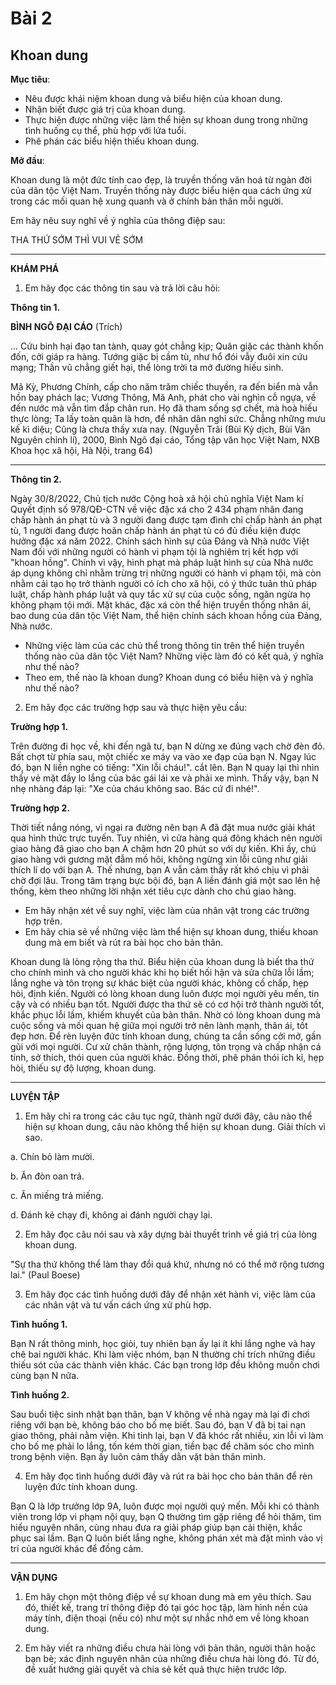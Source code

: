# Bài 2
## Khoan dung

**Mục tiêu**:

*   Nêu được khái niệm khoan dung và biểu hiện của khoan dung.
*   Nhận biết được giá trị của khoan dung.
*   Thực hiện được những việc làm thể hiện sự khoan dung trong những tình huống cụ thể, phù hợp với lứa tuổi.
*   Phê phán các biểu hiện thiếu khoan dung.

**Mở đầu**:

Khoan dung là một đức tính cao đẹp, là truyền thống văn hoá từ ngàn đời của dân tộc Việt Nam. Truyền thống này được biểu hiện qua cách ứng xử trong các mối quan hệ xung quanh và ở chính bản thân mỗi người.

Em hãy nêu suy nghĩ về ý nghĩa của thông điệp sau:

THA THỨ SỚM THÌ VUI VẺ SỚM

---

**KHÁM PHÁ**

1. Em hãy đọc các thông tin sau và trả lời câu hỏi:

**Thông tin 1.**

**BÌNH NGÔ ĐẠI CÁO**
(Trích)

... Cứu binh hại đạo tan tành, quay gót chẳng kịp;
Quân giặc các thành khốn đốn, cởi giáp ra hàng.
Tướng giặc bị cầm tù, như hổ đói vẫy đuôi xin cứu mạng;
Thần vũ chẳng giết hại, thể lòng trời ta mở đường hiếu sinh.

Mã Kỳ, Phương Chính, cấp cho năm trăm chiếc thuyền,
ra đến biển mà vẫn hồn bay phách lạc;
Vương Thông, Mã Anh, phát cho vài nghìn cỗ ngựa,
về đến nước mà vẫn tìm đắp chân run.
Họ đã tham sống sợ chết, mà hoà hiếu thực lòng;
Ta lấy toàn quân là hơn, để nhân dân nghỉ sức.
Chẳng những mưu kế kì diệu;
Cũng là chưa thấy xưa nay.
(Nguyễn Trãi (Bùi Kỷ dịch, Bùi Văn Nguyên chỉnh lí), 2000, Bình Ngô đại cáo, Tổng tập văn học Việt Nam, NXB Khoa học xã hội, Hà Nội, trang 64)

---

**Thông tin 2.**

Ngày 30/8/2022, Chủ tịch nước Cộng hoà xã hội chủ nghĩa Việt Nam kí Quyết định số 978/QĐ-CTN về việc đặc xá cho 2 434 phạm nhân đang chấp hành án phạt tù và 3 người đang được tạm đình chỉ chấp hành án phạt tù, 1 người đang được hoãn chấp hành án phạt tù có đủ điều kiện được hưởng đặc xá năm 2022. Chính sách hình sự của Đảng và Nhà nước Việt Nam đối với những người có hành vi phạm tội là nghiêm trị kết hợp với "khoan hồng". Chính vì vậy, hình phạt mà pháp luật hình sự của Nhà nước áp dụng không chỉ nhằm trừng trị những người có hành vi phạm tội, mà còn nhằm cải tạo họ trở thành người có ích cho xã hội, có ý thức tuân thủ pháp luật, chấp hành pháp luật và quy tắc xử sự của cuộc sống, ngăn ngừa họ không phạm tội mới. Mặt khác, đặc xá còn thể hiện truyền thống nhân ái, bao dung của dân tộc Việt Nam, thể hiện chính sách khoan hồng của Đảng, Nhà nước.

*   Những việc làm của các chủ thể trong thông tin trên thể hiện truyền thống nào của dân tộc Việt Nam? Những việc làm đó có kết quả, ý nghĩa như thế nào?
*   Theo em, thế nào là khoan dung? Khoan dung có biểu hiện và ý nghĩa như thế nào?

2. Em hãy đọc các trường hợp sau và thực hiện yêu cầu:

**Trường hợp 1.**

Trên đường đi học về, khi đến ngã tư, bạn N dừng xe đúng vạch chờ đèn đỏ. Bất chợt từ phía sau, một chiếc xe máy va vào xe đạp của bạn N. Ngay lúc đó, bạn N liền nghe có tiếng: "Xin lỗi cháu!". cắt lên. Bạn N quay lại thì nhìn thấy vẻ mặt đầy lo lắng của bác gái lái xe và phải xe mình. Thấy vậy, bạn N nhẹ nhàng đáp lại: "Xe của cháu không sao. Bác cứ đi nhé!".

**Trường hợp 2.**

Thời tiết nắng nóng, vì ngại ra đường nên bạn A đã đặt mua nước giải khát qua hình thức trực tuyến. Tuy nhiên, vì cửa hàng quá đông khách nên người giao hàng đã giao cho bạn A chậm hơn 20 phút so với dự kiến. Khi ấy, chú giao hàng với gương mặt đẫm mồ hôi, không ngừng xin lỗi cũng như giải thích lí do với bạn A. Thế nhưng, bạn A vẫn cảm thấy rất khó chịu vì phải chờ đợi lâu. Trong tâm trạng bực bội đó, bạn A liền đánh giá một sao lên hệ thống, kèm theo những lời nhận xét tiêu cực dành cho chú giao hàng.

*   Em hãy nhận xét về suy nghĩ, việc làm của nhân vật trong các trường hợp trên.
*   Em hãy chia sẻ về những việc làm thể hiện sự khoan dung, thiếu khoan dung mà em biết và rút ra bài học cho bản thân.

Khoan dung là lòng rộng tha thứ.
Biểu hiện của khoan dung là biết tha thứ cho chính mình và cho người khác khi họ biết hối hận và sửa chữa lỗi lầm; lắng nghe và tôn trọng sự khác biệt của người khác, không cố chấp, hẹp hòi, định kiến.
Người có lòng khoan dung luôn được mọi người yêu mến, tin cậy và có nhiều bạn tốt. Người được tha thứ sẽ có cơ hội trở thành người tốt, khắc phục lỗi lầm, khiếm khuyết của bản thân. Nhờ có lòng khoan dung mà cuộc sống và mối quan hệ giữa mọi người trở nên lành mạnh, thân ái, tốt đẹp hơn.
Để rèn luyện đức tính khoan dung, chúng ta cần sống cởi mở, gần gũi với mọi người. Cư xử chân thành, rộng lượng, tôn trọng và chấp nhận cá tính, sở thích, thói quen của người khác. Đồng thời, phê phán thói ích kỉ, hẹp hòi, thiếu sự độ lượng, khoan dung.

---

**LUYỆN TẬP**

1. Em hãy chỉ ra trong các câu tục ngữ, thành ngữ dưới đây, câu nào thể hiện sự khoan dung, câu nào không thể hiện sự khoan dung. Giải thích vì sao.

a. Chín bỏ làm mười.

b. Ăn đòn oan trả.

c. Ăn miếng trả miếng.

d. Đánh kẻ chạy đi, không ai đánh người chạy lại.

2. Em hãy đọc câu nói sau và xây dựng bài thuyết trình về giá trị của lòng khoan dung.

"Sự tha thứ không thể làm thay đổi quá khứ, nhưng nó có thể mở rộng tương lai."
(Paul Boese)

3. Em hãy đọc các tình huống dưới đây để nhận xét hành vi, việc làm của các nhân vật và tư vấn cách ứng xử phù hợp.

**Tình huống 1.**

Bạn N rất thông minh, học giỏi, tuy nhiên bạn ấy lại ít khi lắng nghe và hay chê bai người khác. Khi làm việc nhóm, bạn N thường chỉ trích những điều thiếu sót của các thành viên khác. Các bạn trong lớp đều không muốn chơi cùng bạn N nữa.

**Tình huống 2.**

Sau buổi tiệc sinh nhật bạn thân, bạn V không về nhà ngay mà lại đi chơi riêng với bạn bè, không báo cho bố mẹ biết. Sau đó, bạn V đã bị tai nạn giao thông, phải nằm viện. Khi tỉnh lại, bạn V đã khóc rất nhiều, xin lỗi vì làm cho bố mẹ phải lo lắng, tốn kém thời gian, tiền bạc để chăm sóc cho mình trong bệnh viện. Bạn ấy luôn cảm thấy dằn vặt bản thân mình.

4. Em hãy đọc tình huống dưới đây và rút ra bài học cho bản thân để rèn luyện đức tính khoan dung.

Bạn Q là lớp trưởng lớp 9A, luôn được mọi người quý mến. Mỗi khi có thành viên trong lớp vi phạm nội quy, bạn Q thường tìm gặp riêng để hỏi thăm, tìm hiểu nguyên nhân, cùng nhau đưa ra giải pháp giúp bạn cải thiện, khắc phục sai lầm. Bạn Q luôn biết lắng nghe, không phán xét mà đặt mình vào vị trí của người khác để đồng cảm.

---

**VẬN DỤNG**

1. Em hãy chọn một thông điệp về sự khoan dung mà em yêu thích. Sau đó, thiết kế, trang trí thông điệp đó tại góc học tập, làm hình nền của máy tính, điện thoại (nếu có) như một sự nhắc nhở em về lòng khoan dung.

2. Em hãy viết ra những điều chưa hài lòng với bản thân, người thân hoặc bạn bè; xác định nguyên nhân của những điều chưa hài lòng đó. Từ đó, đề xuất hướng giải quyết và chia sẻ kết quả thực hiện trước lớp.
